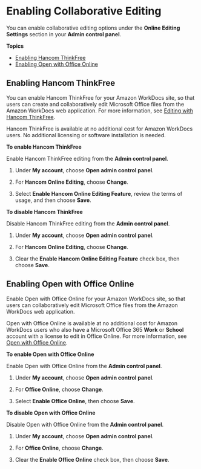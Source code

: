 # Enabling Collaborative Editing<a name="collab-editing"></a>

You can enable collaborative editing options under the **Online Editing Settings** section in your **Admin control panel**\.

**Topics**
+ [Enabling Hancom ThinkFree](#enable-hancom-edit)
+ [Enabling Open with Office Online](#enable-office-online)

## Enabling Hancom ThinkFree<a name="enable-hancom-edit"></a>

You can enable Hancom ThinkFree for your Amazon WorkDocs site, so that users can create and collaboratively edit Microsoft Office files from the Amazon WorkDocs web application\. For more information, see [Editing with Hancom ThinkFree](https://docs.aws.amazon.com/workdocs/latest/userguide/hancom-online-edit.html)\.

Hancom ThinkFree is available at no additional cost for Amazon WorkDocs users\. No additional licensing or software installation is needed\.

**To enable Hancom ThinkFree**

Enable Hancom ThinkFree editing from the **Admin control panel**\.

1. Under **My account**, choose **Open admin control panel**\.

1. For **Hancom Online Editing**, choose **Change**\.

1. Select **Enable Hancom Online Editing Feature**, review the terms of usage, and then choose **Save**\. 

**To disable Hancom ThinkFree**

Disable Hancom ThinkFree editing from the **Admin control panel**\.

1. Under **My account**, choose **Open admin control panel**\.

1. For **Hancom Online Editing**, choose **Change**\.

1. Clear the **Enable Hancom Online Editing Feature** check box, then choose **Save**\.

## Enabling Open with Office Online<a name="enable-office-online"></a>

Enable Open with Office Online for your Amazon WorkDocs site, so that users can collaboratively edit Microsoft Office files from the Amazon WorkDocs web application\. 

Open with Office Online is available at no additional cost for Amazon WorkDocs users who also have a Microsoft Office 365 **Work** or **School** account with a license to edit in Office Online\. For more information, see [Open with Office Online](https://docs.aws.amazon.com/workdocs/latest/userguide/office-online.html)\.

**To enable Open with Office Online**

Enable Open with Office Online from the **Admin control panel**\.

1. Under **My account**, choose **Open admin control panel**\.

1. For **Office Online**, choose **Change**\.

1. Select **Enable Office Online**, then choose **Save**\. 

**To disable Open with Office Online**

Disable Open with Office Online from the **Admin control panel**\.

1. Under **My account**, choose **Open admin control panel**\.

1. For **Office Online**, choose **Change**\.

1. Clear the **Enable Office Online** check box, then choose **Save**\.